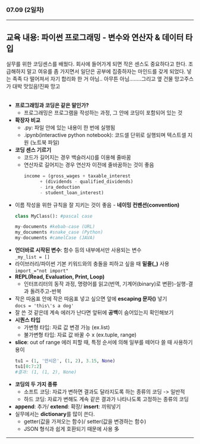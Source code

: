 <br> 

###  07.09 (2일차)
---
교육 내용: 파이썬 프로그래밍 - 변수와 연산자 & 데이터 타입
---
실무를 위한 코딩센스를 배웠다. 회사에 들어가게 되면 작은 센스도 중요하다고 한다. 조급해하지 말고 여유를 좀 가지면서 일단은 공부에 집중하자는 마인드를 갖게 되었다. 넣는 족족 다 떨어져서 자기 합리화 한 거 아님.. 아무튼 아님........그리고 옆 건물 망고주스가 대박 맛있음!진짜 망고<br><br> 
- **프로그래밍과 코딩은 같은 말인가?**
  - 프로그래밍은 프로그램을 작성하는 과정, 그 안에 코딩이 포함되어 있는 것 
- **확장자 비교**
  - .py: 파일 안에 있는 내용이 한 번에 실행됨
  - .ipynb(interactive python notebook): 코드셀 단위로 실행되며 텍스트셀 지원 (노트북 파일)
- **코딩 센스 기르기**
  - 코드가 길어지는 경우 백슬러시(\)를 이용해 줄바꿈
  - 연산자로 길어지는 경우 연산자 이전에 줄바꿈하는 것이 좋음
    ```python
    income = (gross_wages + taxable_interest
          + (dividends - qualified_dividends)
          - ira_deduction
          - student_loan_interest)
    ```
- 이름 작성을 위한 규칙을 잘 지키는 것이 좋음 - **네이밍 컨벤션(convention)**
  ```python
  class MyClass(): #pascal case

  my-documents #kebab-case (URL)
  my_documents #snake_case (Python)
  my-documents #camelCase (JAVA)
  ```
- **언더바로 시작된 변수**: 함수 등의 내부에서만 사용되는 변수<br>
    `_my_list = []`
- 라이브러리/파이썬 기본 키워드와의 충돌을 피하고 싶을 때 **밑줄(_)** 사용<br>
  `import_="not import"`
- **REPL(Read, Evaluation, Print, Loop)**
  - 인터프리터의 동작 과정, 명령어를 읽고(번역, 기계어(binary)로 변환)-실행-결과 돌려주고-반복
- 작은 따옴표 안에 작은 따음표 넣고 싶으면 앞에 **escaping 문자(\)** 넣기 <br>
    `docs = 'this\'s a dog'`
- 잘 쓴 것 같은데 계속 에러가 난다면 앞뒤에 **공백**이 숨어있는지 확인해보기
- **시퀀스 타입**
  - 가변형 타입: 자료 값 변경 가능 (ex.list)
  - 불가변형 타입: 자료 값 바꿀 수 x (ex.tuple, range)
- **slice**: out of range 에러 피할 때, 특정 순서에 의해 일부를 떼어다 쓸 때 사용하기 용이 
  ```python
  tu1 = (1, '안시은', (1, 2), 3.15, None)
  tu1[0:7:2]
  #결과: (1, (1, 2), None)
    ```
- **코딩의 두 가지 종류**
    - 소프트 코딩: 자료가 변하면 결과도 달라지도록 하는 종류의 코딩 -> 일반적
    - 하드 코딩: 자료가 변해도 계속 같은 결과가 나타나도록 고정하는 종류의 코딩
- **append**: 추가/ **extend**: 확장/ **insert**: 끼워넣기
- 실무에서는 **dictionary**를 많이 쓴다. 
    - getter(값을 가져오는 함수)/ setter(값을 변경하는 함수)
  - JSON 형식과 쉽게 호환되기 때문에 사용 多

***
